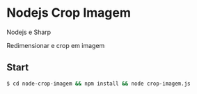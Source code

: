 # Nodejs Crop Imagem

Nodejs e Sharp

Redimensionar e crop em imagem

## Start

```bash
$ cd node-crop-imagem && npm install && node crop-imagem.js
```

